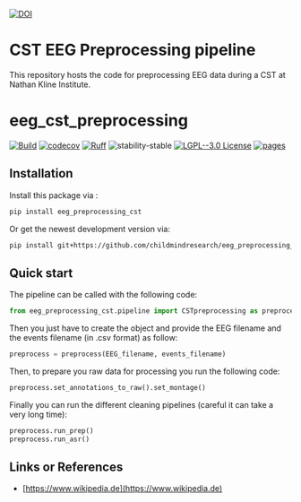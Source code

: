 [![DOI](https://zenodo.org/badge/657341621.svg)](https://zenodo.org/doi/10.5281/zenodo.10383685)

# CST EEG Preprocessing pipeline

This repository hosts the code for preprocessing EEG data during a CST at 
Nathan Kline Institute.

# eeg_cst_preprocessing

[![Build](https://github.com/childmindresearch/eeg_preprocessing_cst/actions/workflows/test.yaml/badge.svg?branch=main)](https://github.com/childmindresearch/eeg_preprocessing_cst/actions/workflows/test.yaml?query=branch%3Amain)
[![codecov](https://codecov.io/gh/childmindresearch/eeg_preprocessing_cst/branch/main/graph/badge.svg?token=22HWWFWPW5)](https://codecov.io/gh/childmindresearch/eeg_preprocessing_cst)
[![Ruff](https://img.shields.io/endpoint?url=https://raw.githubusercontent.com/astral-sh/ruff/main/assets/badge/v2.json)](https://github.com/astral-sh/ruff)
![stability-stable](https://img.shields.io/badge/stability-stable-green.svg)
[![LGPL--3.0 License](https://img.shields.io/badge/license-LGPL--3.0-blue.svg)](https://github.com/childmindresearch/eeg_preprocessing_cst/blob/main/LICENSE)
[![pages](https://img.shields.io/badge/api-docs-blue)](https://childmindresearch.github.io/eeg_preprocessing_cst)

## Installation

Install this package via :

```sh
pip install eeg_preprocessing_cst
```

Or get the newest development version via:

```sh
pip install git+https://github.com/childmindresearch/eeg_preprocessing_cst
```

## Quick start

The pipeline can be called with the following code:
```Python
from eeg_preprocessing_cst.pipeline import CSTpreprocessing as preprocess
```

Then you just have to create the object and provide the EEG filename and 
the events filename (in .csv format) as follow:
```Python
preprocess = preprocess(EEG_filename, events_filename)
```

Then, to prepare you raw data for processing you run the following code:
```Python
preprocess.set_annotations_to_raw().set_montage()
```

Finally you can run the different cleaning pipelines 
(careful it can take a very long time):
```Python
preprocess.run_prep()
preprocess.run_asr()
```

## Links or References

- [https://www.wikipedia.de](https://www.wikipedia.de)
